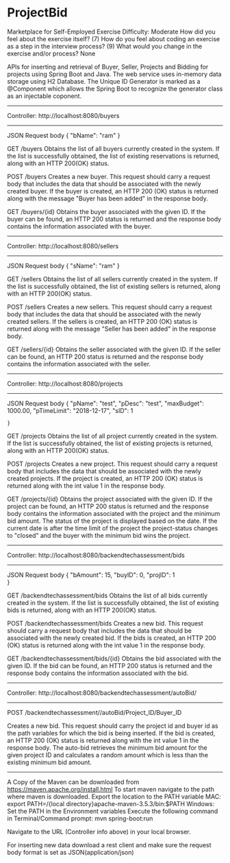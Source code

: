 # ProjectBid
Marketplace for Self-Employed
Exercise Difficulty:  Moderate
How did you feel about the exercise itself? (7)
How do you feel about coding an exercise as a step in the interview process? (9)
What would you change in the exercise and/or process? None

APIs for inserting and retrieval of Buyer, Seller, Projects and Bidding for projects using Spring Boot and Java. The web service uses in-memory data storage using H2 Database. The Unique ID Generator is marked as a @Component which allows the Spring Boot to recognize the generator class as an injectable coponent.
************************
Controller: http://localhost:8080/buyers
************************

JSON Request body
	{
		"bName": "ram"
	}

GET
/buyers
Obtains the list of all buyers currently created in the system. If the list is successfully obtained, the list of existing reservations is returned, along with an HTTP 200(OK) status.

POST
/buyers
Creates a new buyer. This request should carry a request body that includes the data that should be associated with the newly created buyer. If the buyer is created, an HTTP 200 (OK) status is returned along with the message "Buyer has been added" in the response body.

GET
/buyers/{id}
Obtains the buyer associated with the given ID. If the buyer can be found, an HTTP 200 status is returned and the response body contains the information associated with the buyer.

************************
Controller: http://localhost:8080/sellers
************************

JSON Request body
	{
		"sName": "ram"
	}

GET
/sellers
Obtains the list of all sellers currently created in the system. If the list is successfully obtained, the list of existing sellers is returned, along with an HTTP 200(OK) status.

POST
/sellers
Creates a new sellers. This request should carry a request body that includes the data that should be associated with the newly created sellers. If the sellers is created, an HTTP 200 (OK) status is returned along with the message "Seller has been added" in the response body.

GET
/sellers/{id}
Obtains the seller associated with the given ID. If the seller can be found, an HTTP 200 status is returned and the response body contains the information associated with the seller.
************************
Controller: http://localhost:8080/projects
************************

JSON Request body
    {
        "pName": "test",
        "pDesc": "test",
        "maxBudget": 1000.00,
        "pTimeLimit": "2018-12-17",
        "sID": 1
        
    }

GET
/projects
Obtains the list of all project currently created in the system. If the list is successfully obtained, the list of existing projects is returned, along with an HTTP 200(OK) status.

POST
/projects
Creates a new project. This request should carry a request body that includes the data that should be associated with the newly created projects. If the project is created, an HTTP 200 (OK) status is returned along with the int value 1 in the response body.

GET
/projects/{id}
Obtains the project associated with the given ID. If the project can be found, an HTTP 200 status is returned and the response body contains the information associated with the project and the minimum bid amount. The status of the project is displayed based on the date. If the current date is after the time limit of the project the project-status changes to "closed" and the buyer with the minimum bid wins the project.
************************
Controller: http://localhost:8080/backendtechassessment/bids
************************

JSON Request body
	{
        "bAmount": 15,
        "buyID": 0,
        "projID": 1  
    }

GET
/backendtechassessment/bids
Obtains the list of all bids currently created in the system. If the list is successfully obtained, the list of existing bids is returned, along with an HTTP 200(OK) status.

POST
/backendtechassessment/bids
Creates a new bid. This request should carry a request body that includes the data that should be associated with the newly created bid. If the bids is created, an HTTP 200 (OK) status is returned along with the int value 1 in the response body.

GET
/backendtechassessment/bids/{id}
Obtains the bid associated with the given ID. If the bid can be found, an HTTP 200 status is returned and the response body contains the information associated with the bid.
************************
Controller: http://localhost:8080/backendtechassessment/autoBid/
************************
POST
/backendtechassessment//autoBid/Project_ID/Buyer_ID

Creates a new bid. This request should carry the project id and buyer id as the path variables for which the bid is being inserted. If the bid is created, an HTTP 200 (OK) status is returned along with the int value 1 in the response body.
The auto-bid retrieves the minimum bid amount for the given project ID and calculates a random amount which is less than the existing minimum bid amount.

************************
A Copy of the Maven can be downloaded from https://maven.apache.org/install.html
To start maven navigate to the path where maven is downloaded.
Export the location to the PATH variable
MAC: export PATH=/{local directory}apache-maven-3.5.3/bin:$PATH
Windows: Set the PATH in the Environment variables
Execute the following command in Terminal/Command prompt:
mvn spring-boot:run

Navigate to the URL (Controller info above) in your local browser.

For inserting new data download a rest client and make sure the request body format is set as JSON(application/json)